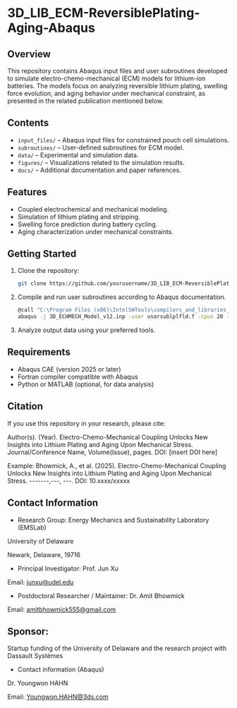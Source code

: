 # 3D_LIB_ECM-ReversiblePlating-Aging-Abaqus
## Overview
This repository contains Abaqus input files and user subroutines developed to simulate electro-chemo-mechanical (ECM) models for lithium-ion batteries. The models focus on analyzing reversible lithium plating, swelling force evolution, and aging behavior under mechanical constraint, as presented in the related publication mentioned below.

## Contents
- `input_files/` – Abaqus input files for constrained pouch cell simulations.
- `subroutines/` – User-defined subroutines for ECM model.
- `data/` – Experimental and simulation data.
- `figures/` – Visualizations related to the simulation results.
- `docs/` – Additional documentation and paper references.

## Features
- Coupled electrochemical and mechanical modeling.
- Simulation of lithium plating and stripping.
- Swelling force prediction during battery cycling.
- Aging characterization under mechanical constraints.

## Getting Started
1. Clone the repository:
   ```bash
   git clone https://github.com/yourusername/3D_LIB_ECM-ReversiblePlating-Aging-Abaqus.git
2. Compile and run user subroutines according to Abaqus documentation.
   ```bash
   @call "C:\Program Files (x86)\IntelSWTools\compilers_and_libraries_2019.5.281\windows\bin\compilervars" intel64
   abaqus -j 3D_ECHMECH_Model_v12.inp -user usersublplfld.f -cpus 20 -int
4. Analyze output data using your preferred tools.

## Requirements

- Abaqus CAE (version 2025 or later)
- Fortran compiler compatible with Abaqus
- Python or MATLAB (optional, for data analysis)

## Citation
If you use this repository in your research, please cite:

Author(s). (Year). Electro-Chemo-Mechanical Coupling Unlocks New Insights into Lithium Plating and Aging Upon Mechanical Stress. Journal/Conference Name, Volume(Issue), pages. DOI: [insert DOI here]

Example:
Bhowmick, A., et al. (2025). Electro-Chemo-Mechanical Coupling Unlocks New Insights into Lithium Plating and Aging Upon Mechanical Stress. -------,---, ---. DOI: 10.xxxx/xxxxx

## Contact Information
- Research Group: 
Energy Mechanics and Sustainability Laboratory (EMSLab)

University of Delaware

Newark, Delaware, 19716
- Principal Investigator:
Prof. Jun Xu

Email: junxu@udel.edu
- Postdoctoral Researcher / Maintainer:
Dr. Amit Bhowmick

Email: amitbhowmick555@gmail.com

## Sponsor:
Startup funding of the University of Delaware and the research project with Dassault Systèmes
- Contact information (Abaqus)

Dr. Youngwon HAHN

Email: Youngwon.HAHN@3ds.com

